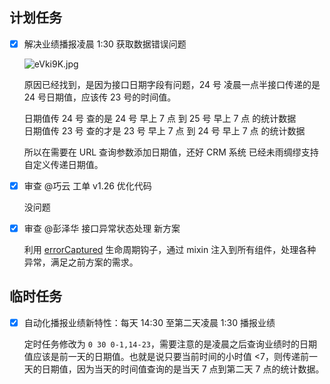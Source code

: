 ## 计划任务

- [x] 解决业绩播报凌晨 1:30 获取数据错误问题

  ![eVki9K.jpg](https://s2.ax1x.com/2019/07/24/eVki9K.jpg)

  原因已经找到，是因为接口日期字段有问题，24 号 凌晨一点半接口传递的是 24 号日期值，应该传 23 号的时间值。

  日期值传 24 号 查的是 24 号 早上 7 点 到 25 号 早上 7 点 的统计数据  
  日期值传 23 号 查的才是 23 号 早上 7 点 到 24 号 早上 7 点 的统计数据

  所以在需要在 URL 查询参数添加日期值，还好 CRM 系统 已经未雨绸缪支持自定义传递日期值。

- [x] 审查 @巧云 工单 v1.26 优化代码

  没问题

- [x] 审查 @彭泽华 接口异常状态处理 新方案

  利用 [errorCaptured](https://cn.vuejs.org/v2/api/#errorCaptured) 生命周期钩子，通过 mixin 注入到所有组件，处理各种异常，满足之前方案的需求。

## 临时任务

- [x] 自动化播报业绩新特性：每天 14:30 至第二天凌晨 1:30 播报业绩

  定时任务修改为 `0 30 0-1,14-23`，需要注意的是凌晨之后查询业绩时的日期值应该是前一天的日期值。也就是说只要当前时间的小时值 <7，则传递前一天的日期值，因为当天的时间值查询的是当天 7 点到第二天 7 点的统计数据。
